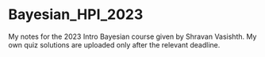 # Bayesian_HPI_2023
My notes for the 2023 Intro Bayesian course given by Shravan Vasishth. My own quiz solutions are uploaded only after the relevant deadline.
